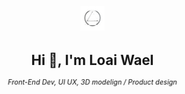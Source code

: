 <p align="center">
  <img src="./loai logo.png" alt="Header Image" width="10%">
</p>
<h1 align="center">Hi 👋, I'm Loai Wael</h1>
<h6 align="center">Front-End Dev, UI UX, 3D modelign / Product design</h6>
